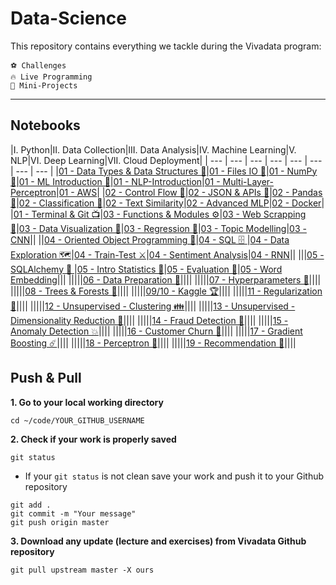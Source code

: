 # Data-Science

This repository contains everything we tackle during the Vivadata program:

    ⚽️ Challenges
    🔥 Live Programming
    🚀 Mini-Projects

---

## Notebooks

|I. Python|II. Data Collection|III. Data Analysis|IV. Machine Learning|V. NLP|VI. Deep Learning|VII. Cloud Deployment|
| --- | --- | --- | --- | --- | --- | --- | --- |
|[01 - Data Types & Data Structures 🧱](code/01-Python-Programming/01-Data-Types-and-Data-Structures/00-Lectures/01-Data-Types-and-Data-Structures.ipynb)|[01 - Files IO 💾](code/02-Data-Collection/01-Files-IO/00-Lectures/01-Files-IO.ipynb)|[01 - NumPy 🔢](code/03-Data-Analysis/01-NumPy/00-Lectures/01-NumPy.ipynb)|[01 - ML Introduction 🤖](code/04-Machine-Learning/01-Introduction-Machine-Learning/00-Lectures/01-Introduction-Machine-Learning.ipynb)|[01 - NLP-Introduction](code/05-NLP/01-NLP-Introduction/00-Lectures/01-NLP-Introduction.ipynb)|[01 - Multi-Layer-Perceptron](code/06-Deep-Learning/01-Multi-Layer-Perceptron/00-Lectures/01-Multi-Layer-Perceptron.ipynb)|[01 - AWS](code/07-Cloud-Deployment/01-AWS/00-Lectures/01-AWS.ipynb)|
|[02 - Control Flow 🔄](code/01-Python-Programming/02-Control-Flow/00-Lectures/02-Control-Flow.ipynb)|[02 - JSON & APIs 🔌](code/02-Data-Collection/02-JSON-and-API/00-Lectures/JSON-and-API.ipynb)|[02 - Pandas 🐼](code/03-Data-Analysis/02-Pandas-Introduction/00-Lectures/02-Pandas.ipynb)|[02 - Classification 🌺](code/04-Machine-Learning/02-Classification/00-Lectures/02-Classification.ipynb)|[02 - Text Similarity](code/05-NLP/02-Text-Similarity/00-Lectures/02-Text-Similarity.ipynb)|[02 - Advanced MLP](code/06-Deep-Learning/02-Advanced-MLP)|[02 - Docker](code/07-Cloud-Deployment/02-Docker/00-Lectures/02-Docker.ipynb)|
|[01 - Terminal & Git 📺](code/00-Setup/00-Lectures/00-Terminal-and-Git.ipynb)|[03 - Functions & Modules ⚙️](code/01-Python-Programming/03-Functions-and-Modules/00-Lectures/03-functions.ipynb)|[03 - Web Scrapping 👻](code/02-Data-Collection/03-Web-Scrapping/00-Lectures/Web-Scrapping.ipynb)|[03 - Data Visualization 🎨](code/03-Data-Analysis/03-Data-Visualization/00-Lectures/03-Data-Visualization.ipynb)|[03 - Regression 🏡](code/04-Machine-Learning/03-Regression/00-Lectures/03-Regression.ipynb)|[03 - Topic Modelling](code/05-NLP/03-Topic-Modelling/00-Lectures/03-Topic-Modelling.ipynb)|[03 - CNN](code/06-Deep-Learning/03-CNN/00-Lectures/03-CNN.ipynb)||
||[04 - Oriented Object Programming 🐔](code/01-Python-Programming/04-Oriented-Object-Programming/00-Lectures/04-OOP.ipynb)|[04 - SQL 🗄 ](code/02-Data-Collection/04-SQL/00-Lectures/04-SQL.ipynb)|[04 - Data Exploration 🗺](code/03-Data-Analysis/04-Data-Exploration/00-Lectures/04-Data-Exploration.ipynb)|[04 - Train-Test ⚔️](code/04-Machine-Learning/04-Train-Test/00-Lectures/04-Train-Test.ipynb)|[04 - Sentiment Analysis](code/05-NLP/04-Sentiment-Analysis/00-Lectures/04-Sentiment-Analysis.ipynb)|[04 - RNN](code/06-Deep-Learning/04-RNN/00-Lectures/04-RNN.ipynb)||
|||[05 - SQLAlchemy 🧪 ](code/02-Data-Collection/05-SQLAlchemy/00-Lectures/SQLAlchemy.ipynb)|[05 - Intro Statistics 🎲](code/03-Data-Analysis/05-Introduction-to-Statistics/00-Lectures/05-Introduction-to-Statistics.ipynb)|[05 - Evaluation 🏅](code/04-Machine-Learning/05-Evaluation/00-Lectures/05-Evaluation.ipynb)|[05 - Word Embedding](code/05-NLP/05-Word-Embedding/00-Lectures/05-Word-Embedding.ipynb)|||
|||||[06 - Data Preparation 🧹](code/04-Machine-Learning/06-Data-Preparation/00-Lectures/06-Data-Preparation.ipynb)||||
|||||[07 - Hyperparameters 💪](code/04-Machine-Learning/07-Hyperparameters/00-Lectures/07-Hyperparameters.ipynb)||||
|||||[08 - Trees & Forests 🌳](code/04-Machine-Learning/08-Trees-And-Forests/00-Lectures/04-Decision-Trees.ipynb)||||
|||||[09/10 - Kaggle 🏆](code/04-Machine-Learning/09-Kaggle/00-Lectures/09-Kaggle.ipynb)||||
|||||[11 - Regularization 🧲](code/04-Machine-Learning/11-Regularization/00-Lectures/11-Regularization.ipynb)||||
|||||[12 - Unsupervised - Clustering 👪](code/04-Machine-Learning/12-Unsupervised-Clustering/00-Lectures/12-Unsupervised.ipynb)||||
|||||[13 - Unsupervised - Dimensionality Reduction 🐜](code/04-Machine-Learning/13-Unsupervised-Dimensionality-Reduction/00-Lectures/13-Dimensionality-Reduction.ipynb)||||
|||||[14 - Fraud Detection 👮‍](code/04-Machine-Learning/14-Fraud-Detection/00-Lectures/14-Fraud-Detection.ipynb)||||
|||||[15 - Anomaly Detection 💥](code/04-Machine-Learning/15-Anomaly-Detection/00-Lectures/15-Anomaly-Detection.ipynb)||||
|||||[16 - Customer Churn 🚪](code/04-Machine-Learning/16-Customer-Churn/00-Lectures/16-Customer-Churn.ipynb)||||
|||||[17 - Gradient Boosting ☄️](code/04-Machine-Learning/17-Gradient-Boosting/00-Lectures/17-Gradient-Boosting.ipynb)||||
|||||[18 -  Perceptron 🧠](code/04-Machine-Learning/18-Perceptron/00-Lectures/18-Perceptron.ipynb)||||
|||||[19 -  Recommendation 🍿](code/04-Machine-Learning/19-Recommendation/00-Lectures/19-Recommendation.ipynb)||||


## Push & Pull

**1. Go to your local working directory**
```
cd ~/code/YOUR_GITHUB_USERNAME
```
**2. Check if your work is properly saved**
```
git status
```
- If your `git status` is not clean save your work and push it to your Github repository
```
git add .
git commit -m "Your message"
git push origin master
```
**3. Download any update (lecture and exercises) from Vivadata Github repository**
```
git pull upstream master -X ours
```
